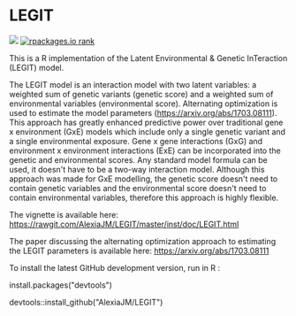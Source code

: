 # LEGIT

[![](http://cranlogs.r-pkg.org/badges/LEGIT)](http://cran.rstudio.com/web/packages/LEGIT/index.html)
[![rpackages.io rank](https://www.rpackages.io/badge/LEGIT.svg)](https://www.rpackages.io/package/LEGIT)

This is a R implementation of the Latent Environmental &amp; Genetic InTeraction (LEGIT) model. 

The LEGIT model is an interaction model with two latent variables: a weighted sum of genetic variants (genetic score) and a weighted sum of environmental variables (environmental score). Alternating optimization is used to estimate the model parameters (https://arxiv.org/abs/1703.08111). This approach has greatly enhanced predictive power over traditional  gene x environment (GxE) models which include only a single genetic variant and a single environmental exposure. Gene x gene interactions (GxG) and environment x environment interactions (ExE) can be incorporated into the genetic and environmental scores. Any standard model formula can be used, it doesn't have to be a two-way interaction model. Although this approach was made for GxE modelling, the genetic score doesn't need to contain genetic variables and the environmental score doesn't need to contain environmental variables, therefore this approach is highly flexible. 

The vignette is available here: https://rawgit.com/AlexiaJM/LEGIT/master/inst/doc/LEGIT.html

The paper discussing the alternating optimization approach to estimating the LEGIT parameters is available here: https://arxiv.org/abs/1703.08111

To install the latest GitHub development version, run in R :

install.packages("devtools")

devtools::install_github("AlexiaJM/LEGIT")

